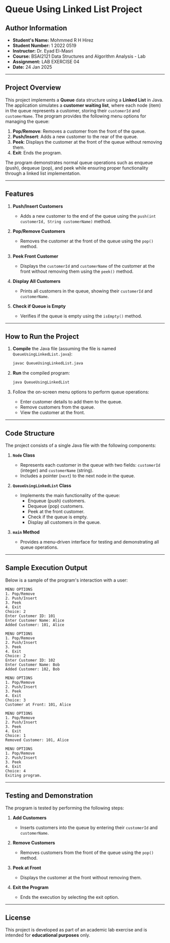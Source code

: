 # Queue Using Linked List Project

## Author Information

- **Student's Name:** Mohmmed R H Hirez  
- **Student Number:** 1 2022 0519  
- **Instructor:** Dr. Eyad El-Masri  
- **Course:** BSAI2121 Data Structures and Algorithm Analysis - Lab  
- **Assignment:** LAB EXERCISE 04  
- **Date:** 24 Jan 2025  

---

## Project Overview

This project implements a **Queue** data structure using a **Linked List** in Java. The application simulates a **customer waiting list**, where each node (item) in the queue represents a customer, storing their `customerId` and `customerName`. The program provides the following menu options for managing the queue:

1. **Pop/Remove**: Removes a customer from the front of the queue.  
2. **Push/Insert**: Adds a new customer to the rear of the queue.  
3. **Peek**: Displays the customer at the front of the queue without removing them.  
4. **Exit**: Ends the program.  

The program demonstrates normal queue operations such as enqueue (push), dequeue (pop), and peek while ensuring proper functionality through a linked list implementation.

---

## Features

1. **Push/Insert Customers**
   - Adds a new customer to the end of the queue using the `push(int customerId, String customerName)` method.

2. **Pop/Remove Customers**
   - Removes the customer at the front of the queue using the `pop()` method.

3. **Peek Front Customer**
   - Displays the `customerId` and `customerName` of the customer at the front without removing them using the `peek()` method.

4. **Display All Customers**
   - Prints all customers in the queue, showing their `customerId` and `customerName`.

5. **Check if Queue is Empty**
   - Verifies if the queue is empty using the `isEmpty()` method.

---

## How to Run the Project

1. **Compile** the Java file (assuming the file is named `QueueUsingLinkedList.java`):
   ```bash
   javac QueueUsingLinkedList.java
   ```

2. **Run** the compiled program:
   ```bash
   java QueueUsingLinkedList
   ```

3. Follow the on-screen menu options to perform queue operations:
   - Enter customer details to add them to the queue.
   - Remove customers from the queue.
   - View the customer at the front.

---

## Code Structure

The project consists of a single Java file with the following components:

1. **`Node` Class**  
   - Represents each customer in the queue with two fields: `customerId` (integer) and `customerName` (string).
   - Includes a pointer (`next`) to the next node in the queue.

2. **`QueueUsingLinkedList` Class**  
   - Implements the main functionality of the queue:
     - Enqueue (push) customers.
     - Dequeue (pop) customers.
     - Peek at the front customer.
     - Check if the queue is empty.
     - Display all customers in the queue.

3. **`main` Method**  
   - Provides a menu-driven interface for testing and demonstrating all queue operations.

---

## Sample Execution Output

Below is a sample of the program's interaction with a user:

```
MENU OPTIONS
1. Pop/Remove
2. Push/Insert
3. Peek
4. Exit
Choice: 2
Enter Customer ID: 101
Enter Customer Name: Alice
Added Customer: 101, Alice

MENU OPTIONS
1. Pop/Remove
2. Push/Insert
3. Peek
4. Exit
Choice: 2
Enter Customer ID: 102
Enter Customer Name: Bob
Added Customer: 102, Bob

MENU OPTIONS
1. Pop/Remove
2. Push/Insert
3. Peek
4. Exit
Choice: 3
Customer at Front: 101, Alice

MENU OPTIONS
1. Pop/Remove
2. Push/Insert
3. Peek
4. Exit
Choice: 1
Removed Customer: 101, Alice

MENU OPTIONS
1. Pop/Remove
2. Push/Insert
3. Peek
4. Exit
Choice: 4
Exiting program.
```

---

## Testing and Demonstration

The program is tested by performing the following steps:

1. **Add Customers**  
   - Inserts customers into the queue by entering their `customerId` and `customerName`.

2. **Remove Customers**  
   - Removes customers from the front of the queue using the `pop()` method.

3. **Peek at Front**  
   - Displays the customer at the front without removing them.

4. **Exit the Program**  
   - Ends the execution by selecting the exit option.

---

## License

This project is developed as part of an academic lab exercise and is intended for **educational purposes** only.

